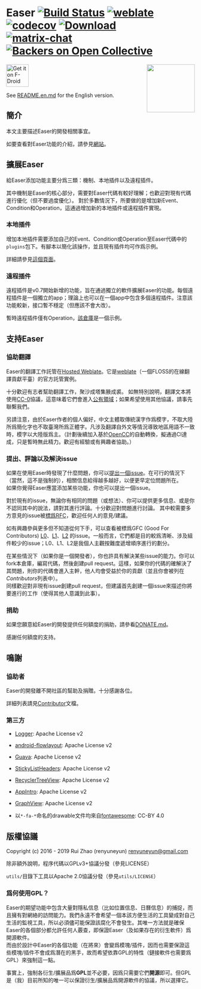 Easer [![Build Status](https://travis-ci.org/renyuneyun/Easer.svg?branch=master)](https://travis-ci.org/renyuneyun/Easer) [![weblate](https://hosted.weblate.org/widgets/easer/-/svg-badge.svg)](https://hosted.weblate.org/engage/easer/?utm_source=widget) [![codecov](https://codecov.io/gh/renyuneyun/Easer/branch/master/graph/badge.svg)](https://codecov.io/gh/renyuneyun/Easer) [ ![Download](https://api.bintray.com/packages/renyuneyun/Android/Easer/images/download.svg) ](https://bintray.com/renyuneyun/Android/Easer/_latestVersion)  
[![matrix-chat](https://matrix.to/img/matrix-badge.svg)](https://matrix.to/#/#Easer:matrix.org) [![Backers on Open Collective](https://opencollective.com/Easer/backers/badge.svg)](Contributor.md)
=======
[<img src="https://f-droid.org/badge/get-it-on-zh-cn.png"
      alt="Get it on F-Droid"
      height="60">](https://f-droid.org/app/ryey.easer)
<img align="right" src='./app/src/main/ic_launcher-web.png' width='128' height='128'/>

See [README.en.md](README.en.md) for the English version.

簡介
-----
本文主要描述Easer的開發相關事宜。

如要查看對Easer功能的介紹，請參見[網站](https://renyuneyun.github.io/Easer/)。

擴展Easer
-----
給Easer添加功能主要分爲三類：機制、本地插件以及遠程插件。

其中機制是Easer的核心部分，需要對Easer代碼有較好理解；也歡迎對現有代碼進行優化（但不要過度優化）。
對於多數情況下，所要做的是增加新Event、Condition和Operation，這通過增加新的本地插件或遠程插件實現。

### 本地插件

增加本地插件需要添加自己的Event、Condition或Operation至Easer代碼中的`plugins`包下。有腳本以簡化該操作，並且現有插件均可作爲示例。

詳細請參見[這個頁面](https://renyuneyun.github.io/Easer/zh/EXTEND)。

### 遠程插件

遠程插件是v0.7開始新增的功能，旨在通過獨立的軟件擴展Easer的功能。每個遠程插件是一個獨立的app；理論上也可以在一個app中包含多個遠程插件。注意該功能較新，接口暫不穩定（但應該不會大改）。

暫時遠程插件僅有Operation，[該倉庫](https://github.com/renyuneyun/EaserOperationPluginExample)是一個示例。


支持Easer
-----
### 協助翻譯
Easer的翻譯工作託管在[Hosted Weblate](https://hosted.weblate.org/projects/easer/)。它是[weblate](https://weblate.org)（一個FLOSS的在線翻譯貢獻平臺）的官方託管實例。

十分歡迎有志者幫助翻譯工作，聚沙成塔集腋成裘。
如無特別說明，翻譯文本將使用[CC-0](https://creativecommons.org/choose/zero/)協議，這意味着它們會進入[公有領域](https://en.wikipedia.org/wiki/Public_domain)；如果希望使用其他協議，請事先聯繫我們。

另請注意，由於Easer作者的個人偏好，中文主體取傳統漢字作爲模字，不取大陸所爲簡化字也不取臺灣所爲正體字。凡涉及翻譯自外文等情況導致地區用語不一致時，模字以大陸版爲主。（計劃後續加入基於[OpenCC](https://github.com/BYVoid/OpenCC)的自動轉換，擬通過CI達成，只是暫時無此精力。歡迎有經驗或有興趣者協助。）

### 提出、評論以及解決issue
如果在使用Easer時發現了什麼問題，你可以[提出一個issue](https://github.com/renyuneyun/Easer/issues/new)。在可行的情況下（當然，這不是強制的），相關信息給得越多越好，以便更早定位問題所在。  
如果你覺得Easer應當添加某些功能，你也可以提出一個issue。

對於現有的issue，無論你有相同的問題（或想法）、你可以提供更多信息、或是你不認同其中的說法，請對其進行評論。十分歡迎對問題進行討論。
其中較需要多方意見的issue被[標爲RFC](https://github.com/renyuneyun/Easer/issues?q=is%3Aopen+label%3A%22RFC+%2F+Discussion+Wanted%22)，歡迎任何人的意見/建議。

如有興趣參與更多但不知道從何下手，可以查看被標爲GFC (Good For Contributors) [L0](https://github.com/renyuneyun/Easer/issues?q=is%3Aissue+is%3Aopen+label%3A%22GFC%3A+L0%22)、[L1](https://github.com/renyuneyun/Easer/issues?q=is%3Aissue+is%3Aopen+label%3A%22GFC%3A+L1%22)、[L2](https://github.com/renyuneyun/Easer/issues?q=is%3Aissue+is%3Aopen+label%3A%22GFC%3A+L2%22) 的issue。一般而言，它們都是目的較爲清晰、涉及組件較少的issue；L0、L1、L2是我個人主觀按難度遞增順序進行的劃分。

在某些情況下（如果你是一個開發者），你也許具有解決某些issue的能力。你可以fork本倉庫，編寫代碼，然後創建pull request。這樣，如果你的代碼的確解決了其問題，則你的代碼會進入主幹，他人均會受益於你的貢獻（並且你會被列在*Contributors*列表中）。  
同樣歡迎對非現有issue創建pull request，但建議首先創建一個issue來描述你將要進行的工作（使得其他人意識到此事）。

### 捐助

如果您願意給Easer的開發提供任何額度的捐助，請參看[DONATE.md](https://renyuneyun.github.io/Easer/zh/DONATE)。

感謝任何額度的支持。

鳴謝
------

### 協助者

Easer的開發離不開社區的幫助及捐贈。十分感謝各位。

詳細列表請見[Contributor](Contributor.md)文檔。

### 第三方

* [Logger](https://github.com/orhanobut/logger): Apache License v2
* [android-flowlayout](https://github.com/ApmeM/android-flowlayout): Apache License v2
* [Guava](https://github.com/google/guava): Apache License v2
* [StickyListHeaders](https://github.com/emilsjolander/StickyListHeaders): Apache License v2
* [RecyclerTreeView](https://github.com/TellH/RecyclerTreeView): Apache License v2
* [AppIntro](https://github.com/AppIntro/AppIntro): Apache License v2
* [GraphView](https://github.com/Team-Blox/GraphView): Apache License v2

* 以`*-fa-*`命名的drawable文件均來自[fontawesome](https://fontawesome.com/): CC-BY 4.0

版權協議
-----
Copyright (c) 2016 - 2019 Rui Zhao (renyuneyun) <renyuneyun@gmail.com>

除非額外說明，程序代碼以GPLv3+協議分發（參見LICENSE）

`utils/`目錄下工具以Apache 2.0協議分發（參見`utils/LICENSE`）

### 爲何使用GPL？

Easer的期望功能中包含大量對隱私信息（比如位置信息、日曆信息）的捕捉，而且擁有對網絡的訪問能力。我們永遠不會希望一個本該方便生活的工具變成對自己生活的監視工具，所以必須儘可能保證該腐化不會發生。其唯一方法就是確保Easer的各個部分都允許任何人覈查，即保證Easer（及如果存在的衍生軟件）爲開源軟件。  
而由於設計中Easer的各個功能（在將來）會變爲模塊/插件，因而也需要保證這些模塊/插件不會成爲潛在的黑手，故而希望依靠GPL的特性（鏈接軟件也需要爲GPL）來強制這一點。

事實上，強制各衍生/擴展品爲**GPL**並不必要，因爲只需要它們**開源**即可。但GPL是（我）目前所知的唯一可以保證衍生/擴展品爲開源軟件的協議，所以選擇它。

